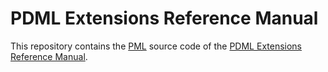 # PDML Extensions Reference Manual

This repository contains the [PML](https://www.pml-lang.dev/) source code of the [PDML Extensions Reference Manual](https://pdml-lang.github.io/docs/extensions/reference_manual/index.html).